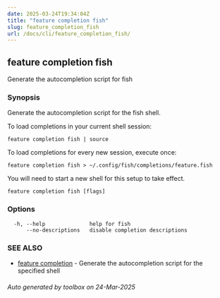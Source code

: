 ```yaml
---
date: 2025-03-24T19:34:04Z
title: "feature completion fish"
slug: feature_completion_fish
url: /docs/cli/feature_completion_fish/
---
```

## feature completion fish

Generate the autocompletion script for fish

### Synopsis

Generate the autocompletion script for the fish shell.

To load completions in your current shell session:

	feature completion fish | source

To load completions for every new session, execute once:

	feature completion fish > ~/.config/fish/completions/feature.fish

You will need to start a new shell for this setup to take effect.


```
feature completion fish [flags]
```

### Options

```
  -h, --help              help for fish
      --no-descriptions   disable completion descriptions
```

### SEE ALSO

* [feature completion](feature/docs/cli/feature_completion/)	 - Generate the autocompletion script for the specified shell

###### Auto generated by toolbox on 24-Mar-2025
